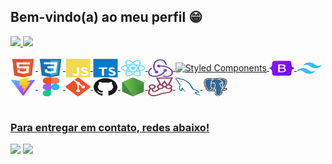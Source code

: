 ## Bem-vindo(a) ao meu perfil 😁

<div>
   <a href="https://github.com/yudiyamada">
   <img height="180em" src="https://github-readme-stats.vercel.app/api?username=yudiyamada&show_icons=true&theme=tokyonight&include_all_commits=true&count_private=true"/>
   <img height="180em" src="https://github-readme-stats.vercel.app/api/top-langs/?username=yudiyamada&layout=compact&langs_count=6&theme=tokyonight"/>
</div>
    
<div style="display: inline_block"><br>
   <!-- Front-end básico -->
   <img align="center" alt="HTML" height="30" width="40" src="https://raw.githubusercontent.com/devicons/devicon/master/icons/html5/html5-original.svg">
   <img align="center" alt="CSS" height="30" width="40" src="https://raw.githubusercontent.com/devicons/devicon/master/icons/css3/css3-original.svg">
   <img align="center" alt="JavaScript" height="30" width="40" src="https://raw.githubusercontent.com/devicons/devicon/master/icons/javascript/javascript-plain.svg">
   <img align="center" alt="TypeScript" height="30" width="40" src="https://raw.githubusercontent.com/devicons/devicon/master/icons/typescript/typescript-original.svg">

   <!-- Frameworks e bibliotecas -->
   <img align="center" alt="React" height="30" width="40" src="https://raw.githubusercontent.com/devicons/devicon/master/icons/react/react-original.svg">
   <img align="center" alt="Redux" height="30" width="40" src="https://raw.githubusercontent.com/devicons/devicon/master/icons/redux/redux-original.svg">

   <!-- Estilização -->
   <img align="center" alt="Styled Components" height="30" width="40" src="https://raw.githubusercontent.com/styled-components/brand/master/styled-components.png">
   <img align="center" alt="Bootstrap" height="30" width="40" src="https://raw.githubusercontent.com/devicons/devicon/master/icons/bootstrap/bootstrap-original.svg">
   <img align="center" alt="TailwindCSS" height="30" width="40" src="https://raw.githubusercontent.com/devicons/devicon/master/icons/tailwindcss/tailwindcss-original.svg">

   <!-- Ferramentas de build e design -->
   <img align="center" alt="Vite" height="30" width="40" src="https://raw.githubusercontent.com/devicons/devicon/master/icons/vitejs/vitejs-original.svg">
   <img align="center" alt="Figma" height="30" width="40" src="https://raw.githubusercontent.com/devicons/devicon/master/icons/figma/figma-original.svg">

   <!-- Versionamento -->
   <img align="center" alt="Git" height="30" width="40" src="https://raw.githubusercontent.com/devicons/devicon/master/icons/git/git-original.svg">
   <img align="center" alt="GitHub" height="30" width="40" src="https://raw.githubusercontent.com/devicons/devicon/master/icons/github/github-original.svg">

   <!-- Back-end e testes -->
   <img align="center" alt="Node.js" height="30" width="40" src="https://raw.githubusercontent.com/devicons/devicon/master/icons/nodejs/nodejs-original.svg">
   <img align="center" alt="Jest" height="30" width="40" src="https://raw.githubusercontent.com/devicons/devicon/master/icons/jest/jest-plain.svg">

   <!-- Banco de dados -->
   <img align="center" alt="SQL" height="30" width="40" src="https://raw.githubusercontent.com/devicons/devicon/master/icons/mysql/mysql-original.svg">
   <img align="center" alt="PostgreSQL" height="30" width="40" src="https://raw.githubusercontent.com/devicons/devicon/master/icons/postgresql/postgresql-original.svg">
</div>
 
<br>
 
### Para entregar em contato, redes abaixo!
 
<div>  
  <a href = "mailto:yudiyamada10@gmail.com"><img src="https://img.shields.io/badge/-Gmail-%23333?style=for-the-badge&logo=gmail&logoColor=white" target="_blank"></a>
  <a href="https://www.linkedin.com/in/yudi-yamada-0a10181b9/" target="_blank"><img src="https://img.shields.io/badge/-LinkedIn-%230077B5?style=for-the-badge&logo=linkedin&logoColor=white" target="_blank"></a>
</div>
